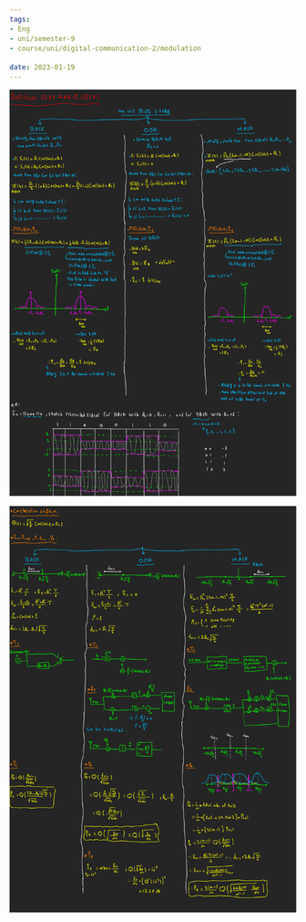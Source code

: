 ```yaml
---
tags:
- Eng
- uni/semester-9
- course/uni/digital-communication-2/modulation

date: 2023-01-19
---
```


![](modulations-images/ask-1.png)

![](modulations-images/ask-2.png)
